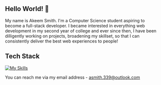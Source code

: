 ## Hello World! :wave:
My name is Akeem Smith. I'm a Computer Science student aspiring to become a full-stack developer. I became interested in everything web development in my second year of college and ever since then, I have been dilligently working on projects, broadening my skillset, so that I can consistently deliver the best web experiences to people!

## Tech Stack
[![My Skills](https://skillicons.dev/icons?i=nextjs,ts,react,js,sass,css,html,php,mysql,py,git)](https://skillicons.dev)


You can reach me via my email address - asmith.339@outlook.com

